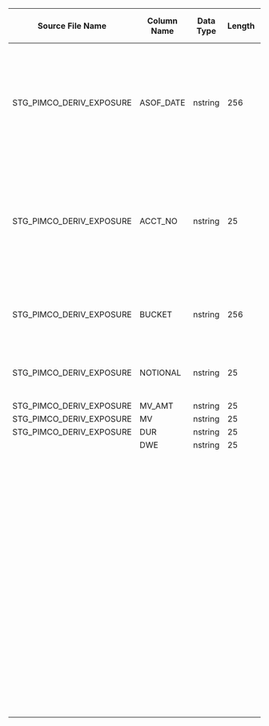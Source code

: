 |	Source File Name	|	Column Name	|	Data Type	|	Length	|	Precision	|	Nullable	|	PK	|	BK	|		|		|		|		|	Target Table Name	|	Column Name	|	Data Type	|	Length	|	Nullable	|	PK	|
|	---	|	---	|	---	|	---	|	---	|	---	|	---	|	---	|	---	|	---	|	---	|	---	|	---	|	---	|	---	|	---	|	---	|	---	|
|		|		|		|		|		|		|		|		|		|		|		|		|		|		|		|		|		|		|
|	STG_PIMCO_DERIV_EXPOSURE	|	ASOF_DATE	|	nstring	|	256	|		|		|		|	Seq Number	|		|		|	table Name : HDM.PIMCO_DERIVATIVES<br>Condition: DERVTV_BUCKT_KEY = DERVTV_BUCKT_KEY_in AND DAY_KEY = DAY_KEY_in AND FUND_COMPST_KEY = FUND_COMPST_KEY_in<br>output Column: DERVTV_KEY	|	"If record Already present, update the record"	|		|	DERVTV_KEY	|	"number(p,s)"	|	10	|		|		|
|	STG_PIMCO_DERIV_EXPOSURE	|	ACCT_NO	|	nstring	|	25	|		|		|		|		|		|	":LKP.LKP_DERVTV_BUCKT_KEY(UPPER(LTRIM(RTRIM(BUCKET_in))))<br><br>Override Quer: SELECT <br>HDM.PIMCO_DERIVATIVE_BUCKET.DERVTV_BUCKT_KEY as DERVTV_BUCKT_KEY, UPPER(HDM.PIMCO_DERIVATIVE_BUCKET.DERVTV_BUCKT_NM) as DERVTV_BUCKT_NM <br>FROM <br>HDM.PIMCO_DERIVATIVE_BUCKET<br><br>Condition: DERVTV_BUCKT_NM = DERVTV_BUCKT_NM_in<br>Output Column: DERVTV_BUCKT_KEY"	|		|		|		|	DERVTV_BUCKT_KEY	|	"number(p,s)"	|	10	|		|		|
|	STG_PIMCO_DERIV_EXPOSURE	|	BUCKET	|	nstring	|	256	|		|		|		|		|		|	":LKP.LKP_DAY_KEY(TO_DATE(LTRIM(RTRIM(ASOF_DATE_in)),'MM/DD/YYYY'))<br><br>Table Name : HDM.CALENDAR<br>Condition: CAL_DAY = CAL_DAY_in<br>Output Column: DAY_KEY<br>"	|		|		|		|	DAY_KEY	|	"number(p,s)"	|	10	|		|		|
|	STG_PIMCO_DERIV_EXPOSURE	|	NOTIONAL	|	nstring	|	25	|		|		|		|		|		|	:LKP.LKP_FND_COMPST_KEY(TO_INTEGER(LTRIM(RTRIM(ACCT_NO_in))))<br><br>Table Name: HDM.PIMCO_ACCOUNT_REFERENCE<br>Condition: PMC_ACCT_NBR = PMC_ACCT_NBR_IN<br>Output Column: FUND_COMPST_KEY	|		|		|		|	FUND_COMPST_KEY	|	"number(p,s)"	|	10	|		|		|
|	STG_PIMCO_DERIV_EXPOSURE	|	MV_AMT	|	nstring	|	25	|		|		|		|		|	TO_DECIMAL(NOTIONAL_in)	|		|		|		|		|	NTIONAL_AMT	|	number	|	15	|		|		|
|	STG_PIMCO_DERIV_EXPOSURE	|	MV	|	nstring	|	25	|		|		|		|		|	TO_DECIMAL(MV_AMT_in)	|		|		|		|		|	MKT_VAL	|	number	|	15	|		|		|
|	STG_PIMCO_DERIV_EXPOSURE	|	DUR	|	nstring	|	25	|		|		|		|		|	TO_DECIMAL(MV_in)/100	|		|		|		|		|	MKT_VAL_PCT	|	number	|	15	|		|		|
|		|	DWE	|	nstring	|	25	|		|		|		|		|	TO_DECIMAL(DUR_in)/100	|		|		|		|		|	DUR_PCT	|	number	|	15	|		|		|
|		|		|		|		|		|		|		|		|	TO_DECIMAL(DWE_in)	|		|		|		|		|	DWE	|	number	|	15	|		|		|
|		|		|		|		|		|		|		|		|		|		|		|		|		|	CURR_ROW_FLG	|	nvarchar2	|	1	|		|		|
|		|		|		|		|		|		|		|		|	SYSDATE	|		|		|		|		|	ROW_STRT_DTTM	|	date	|	19	|		|		|
|		|		|		|		|		|		|		|		|		|		|		|		|		|	ROW_STOP_DTTM	|	date	|	19	|		|		|
|		|		|		|		|		|		|		|		|		|		|		|		|		|	ETL_LOAD_CYC_KEY	|	"number(p,s)"	|	10	|		|		|
|		|		|		|		|		|		|		|		|		|		|		|		|		|	SRC_SYS_ID	|	number	|	15	|		|		|
|		|		|		|		|		|		|		|		|		|		|		|		|		|		|		|		|		|		|
|		|		|		|		|		|		|		|		|		|		|		|		|		|		|		|		|		|		|
|		|		|		|		|		|		|		|		|		|		|		|		|		|		|		|		|		|		|
|		|		|		|		|		|		|		|		|		|		|		|		|		|		|		|		|		|		|
|		|		|		|		|		|		|		|		|		|		|		|		|		|		|		|		|		|		|
|		|		|		|		|		|		|		|		|		|		|		|		|		|		|		|		|		|		|
|		|		|		|		|		|		|		|		|		|		|		|		|		|		|		|		|		|		|
|		|		|		|		|		|		|		|		|		|		|		|		|		|		|		|		|		|		|
|		|		|		|		|		|		|		|		|		|		|		|		|		|		|		|		|		|		|
|		|		|		|		|		|		|		|		|		|		|		|		|		|		|		|		|		|		|
|		|		|		|		|		|		|		|		|		|		|		|		|		|		|		|		|		|		|
|		|		|		|		|		|		|		|		|		|		|		|		|		|		|		|		|		|		|
|		|		|		|		|		|		|		|		|		|		|		|		|		|		|		|		|		|		|
|		|		|		|		|		|		|		|		|		|		|		|		|		|		|		|		|		|		|
|		|		|		|		|		|		|		|		|		|		|		|		|		|		|		|		|		|		|
|		|		|		|		|		|		|		|		|		|		|		|		|		|		|		|		|		|		|
|		|		|		|		|		|		|		|		|		|		|		|		|		|		|		|		|		|		|
|		|		|		|		|		|		|		|		|		|		|		|		|		|		|		|		|		|		|
|		|		|		|		|		|		|		|		|		|		|		|		|		|		|		|		|		|		|
|		|		|		|		|		|		|		|		|		|		|		|		|		|		|		|		|		|		|
|		|		|		|		|		|		|		|		|		|		|		|		|		|		|		|		|		|		|
|		|		|		|		|		|		|		|		|		|		|		|		|		|		|		|		|		|		|
|		|		|		|		|		|		|		|		|		|		|		|		|		|		|		|		|		|		|
|		|		|		|		|		|		|		|		|		|		|		|		|		|		|		|		|		|		|
|		|		|		|		|		|		|		|		|		|		|		|		|		|		|		|		|		|		|
|		|		|		|		|		|		|		|		|		|		|		|		|		|		|		|		|		|		|
|		|		|		|		|		|		|		|		|		|		|		|		|		|		|		|		|		|		|
|		|		|		|		|		|		|		|		|		|		|		|		|		|		|		|		|		|		|
|		|		|		|		|		|		|		|		|		|		|		|		|		|		|		|		|		|		|
|		|		|		|		|		|		|		|		|		|		|		|		|		|		|		|		|		|		|
|		|		|		|		|		|		|		|		|		|		|		|		|		|		|		|		|		|		|
|		|		|		|		|		|		|		|		|		|		|		|		|		|		|		|		|		|		|
|		|		|		|		|		|		|		|		|		|		|		|		|		|		|		|		|		|		|
|		|		|		|		|		|		|		|		|		|		|		|		|		|		|		|		|		|		|
|		|		|		|		|		|		|		|		|		|		|		|		|		|		|		|		|		|		|
|		|		|		|		|		|		|		|		|		|		|		|		|		|		|		|		|		|		|
|		|		|		|		|		|		|		|		|		|		|		|		|		|		|		|		|		|		|
|		|		|		|		|		|		|		|		|		|		|		|		|		|		|		|		|		|		|
|		|		|		|		|		|		|		|		|		|		|		|		|		|		|		|		|		|		|
|		|		|		|		|		|		|		|		|		|		|		|		|		|		|		|		|		|		|
|		|		|		|		|		|		|		|		|		|		|		|		|		|		|		|		|		|		|
|		|		|		|		|		|		|		|		|		|		|		|		|		|		|		|		|		|		|
|		|		|		|		|		|		|		|		|		|		|		|		|		|		|		|		|		|		|
|		|		|		|		|		|		|		|		|		|		|		|		|		|		|		|		|		|		|
|		|		|		|		|		|		|		|		|		|		|		|		|		|		|		|		|		|		|
|		|		|		|		|		|		|		|		|		|		|		|		|		|		|		|		|		|		|
|		|		|		|		|		|		|		|		|		|		|		|		|		|		|		|		|		|		|
|		|		|		|		|		|		|		|		|		|		|		|		|		|		|		|		|		|		|
|		|		|		|		|		|		|		|		|		|		|		|		|		|		|		|		|		|		|
|		|		|		|		|		|		|		|		|		|		|		|		|		|		|		|		|		|		|
|		|		|		|		|		|		|		|		|		|		|		|		|		|		|		|		|		|		|
|		|		|		|		|		|		|		|		|		|		|		|		|		|		|		|		|		|		|
|		|		|		|		|		|		|		|		|		|		|		|		|		|		|		|		|		|		|
|		|		|		|		|		|		|		|		|		|		|		|		|		|		|		|		|		|		|
|		|		|		|		|		|		|		|		|		|		|		|		|		|		|		|		|		|		|
|		|		|		|		|		|		|		|		|		|		|		|		|		|		|		|		|		|		|
|		|		|		|		|		|		|		|		|		|		|		|		|		|		|		|		|		|		|
|		|		|		|		|		|		|		|		|		|		|		|		|		|		|		|		|		|		|
|		|		|		|		|		|		|		|		|		|		|		|		|		|		|		|		|		|		|
|		|		|		|		|		|		|		|		|		|		|		|		|		|		|		|		|		|		|
|		|		|		|		|		|		|		|		|		|		|		|		|		|		|		|		|		|		|
|		|		|		|		|		|		|		|		|		|		|		|		|		|		|		|		|		|		|
